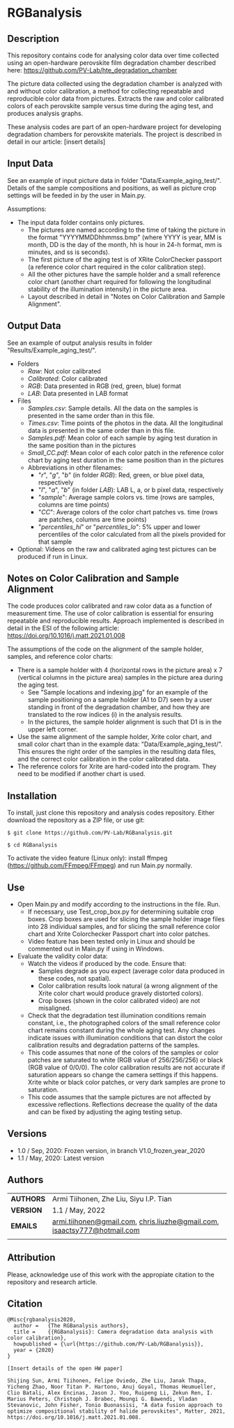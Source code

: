 RGBanalysis
===========

## Description

This repository contains code for analysing color data over time collected using an open-hardware perovskite film degradation chamber described here: https://github.com/PV-Lab/hte_degradation_chamber

The picture data collected using the degradation chamber is analyzed with and without color calibration, a method for collecting repeatable and reproducible color data from pictures. Extracts the raw and color calibrated colors of each perovskite sample versus time during the aging test, and produces analysis graphs.

These analysis codes are part of an open-hardware project for developing degradation chambers for perovskite materials. The project is described in detail in our article: [insert details]

## Input Data

See an example of input picture data in folder "Data/Example_aging_test/". Details of the sample compositions and positions, as well as picture crop settings will be feeded in by the user in Main.py.

Assumptions:
- The input data folder contains only pictures.
  - The pictures are named according to the time of taking the picture in the format "YYYYMMDDhhmmss.bmp" (where YYYY is year, MM is month, DD is the day of the month, hh is hour in 24-h format, mm is minutes, and ss is seconds).
  - The first picture of the aging test is of XRite ColorChecker passport (a reference color chart required in the color calibration step).
  - All the other pictures have the sample holder and a small reference color chart (another chart required for following the longitudinal stability of the illumination intensity) in the picture area.
  - Layout described in detail in "Notes on Color Calibration and Sample Alignment".

## Output Data

See an example of output analysis results in folder "Results/Example_aging_test/".
- Folders
  - _Raw_: Not color calibrated
  - _Calibrated_: Color calibrated
  - _RGB_: Data presented in RGB (red, green, blue) format
  - _LAB_: Data presented in LAB format
- Files
  - _Samples.csv_: Sample details. All the data on the samples is presented in the same order than in this file.
  - _Times.csv_: Time points of the photos in the data. All the longitudinal data is presented in the same order than in this file.
  - _Samples.pdf_: Mean color of each sample by aging test duration in the same position than in the pictures
  - _Small_CC.pdf_: Mean color of each color patch in the reference color chart by aging test duration in the same position than in the pictures
  - Abbreviations in other filenames:
    - "_r_", "_g_", "_b_" (in folder _RGB_): Red, green, or blue pixel data, respectively
    - "_l_", "_a_", "_b_" (in folder _LAB_): LAB L, a, or b pixel data, respectively
    - "_sample_": Average sample colors vs. time (rows are samples, columns are time points)
    - "_CC_": Average colors of the color chart patches vs. time (rows are patches, columns are time points)
    - "_percentiles_hi_" or "_percentiles_lo_": 5% upper and lower percentiles of the color calculated from all the pixels provided for that sample
- Optional: Videos on the raw and calibrated aging test pictures can be produced if run in Linux.

## Notes on Color Calibration and Sample Alignment

The code produces color calibrated and raw color data as a function of measurement time. The use of color calibration is essential for ensuring repeatable and reproducible results. Approach implemented is described in detail in the ESI of the following article: https://doi.org/10.1016/j.matt.2021.01.008 

The assumptions of the code on the alignment of the sample holder, samples, and reference color charts:
- There is a sample holder with 4 (horizontal rows in the picture area) x 7 (vertical columns in the picture area) samples in the picture area during the aging test.
  - See "Sample locations and indexing.jpg" for an example of the sample positioning on a sample holder (A1 to D7) seen by a user standing in front of the degradation chamber, and how they are translated to the row indices (i) in the analysis results.
  - In the pictures, the sample holder alignment is such that D1 is in the upper left corner.
- Use the same alignment of the sample holder, Xrite color chart, and small color chart than in the example data: "Data/Example_aging_test/". This ensures the right order of the samples in the resulting data files, and the correct color calibration in the color calibrated data.
- The reference colors for Xrite are hard-coded into the program. They need to be modified if another chart is used.

## Installation

To install, just clone this repository and analysis codes repository. Either download the repository as a ZIP file, or use git:

`$ git clone https://github.com/PV-Lab/RGBanalysis.git`

`$ cd RGBanalysis`

To activate the video feature (Linux only): install ffmpeg (https://github.com/FFmpeg/FFmpeg) and run Main.py normally.

## Use

- Open Main.py and modify according to the instructions in the file. Run.
  - If necessary, use Test_crop_box.py for determining suitable crop boxes. Crop boxes are used for slicing the sample holder image files into 28 individual samples, and for slicing the small reference color chart and Xrite Colorchecker Passport chart into color patches.
  - Video feature has been tested only in Linux and should be commented out in Main.py if using in Windows.
- Evaluate the validity color data:
  - Watch the videos if produced by the code. Ensure that:
    - Samples degrade as you expect (average color data produced in these codes, not spatial).
    - Color calibration results look natural (a wrong alignment of the Xrite color chart would produce gravely distorted colors).
    - Crop boxes (shown in the color calibrated video) are not misaligned.
  - Check that the degradation test illumination conditions remain constant, i.e., the photographed colors of the small reference color chart remains constant during the whole aging test. Any changes indicate issues with illumination conditions that can distort the color calibration results and degradation patterns of the samples.
  - This code assumes that none of the colors of the samples or color patches are saturated to white (RGB value of 256/256/256) or black (RGB value of 0/0/0). The color calibration results are not accurate if saturation appears so change the camera settings if this happens. Xrite white or black color patches, or very dark samples are prone to saturation.
  - This code assumes that the sample pictures are not affected by excessive reflections. Reflections decrease the quality of the data and can be fixed by adjusting the aging testing setup. 

## Versions

- 1.0 / Sep, 2020: Frozen version, in branch V1.0_frozen_year_2020
- 1.1 / May, 2020: Latest version

## Authors
||                    |
| ------------- | ------------------------------ |
| **AUTHORS**      | Armi Tiihonen, Zhe Liu, Siyu I.P. Tian | 
| **VERSION**      | 1.1 / May, 2022 | 
| **EMAILS**      | armi.tiihonen@gmail.com, chris.liuzhe@gmail.com, isaactsy777@hotmail.com  | 
||                    |


## Attribution

Please, acknowledge use of this work with the appropiate citation to the repository and research article.

## Citation

    @Misc{rgbanalysis2020,
      author =   {The RGBanalysis authors},
      title =    {{RGBanalysis}: Camera degradation data analysis with color calibration},
      howpublished = {\url{https://github.com/PV-Lab/RGBanalysis}},
      year = {2020}
    }
    
    [Insert details of the open HW paper]
    
    Shijing Sun, Armi Tiihonen, Felipe Oviedo, Zhe Liu, Janak Thapa, Yicheng Zhao, Noor Titan P. Hartono, Anuj Goyal, Thomas Heumueller, Clio Batali, Alex Encinas, Jason J. Yoo, Ruipeng Li, Zekun Ren, I. Marius Peters, Christoph J. Brabec, Moungi G. Bawendi, Vladan Stevanovic, John Fisher, Tonio Buonassisi, "A data fusion approach to optimize compositional stability of halide perovskites", Matter, 2021, https://doi.org/10.1016/j.matt.2021.01.008.
